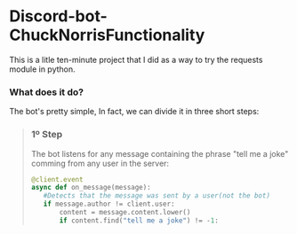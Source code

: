 # Discord-bot-ChuckNorrisFunctionality

This is a litle ten-minute project that I did as a way to try the requests module in python.

### What does it do?
The bot's pretty simple, In fact, we can divide it in three short steps:

> ### <strong>1º Step</strong>
> The bot listens for any message containing the phrase "tell me a joke" comming from any user in the server:
>```python
>@client.event
>async def on_message(message):
>    #Detects that the message was sent by a user(not the bot)
>    if message.author != client.user:
>        content = message.content.lower()
>        if content.find("tell me a joke") != -1:
>```
>